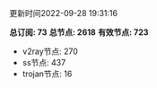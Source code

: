 更新时间2022-09-28 19:31:16

**总订阅: 73**
**总节点: 2618**
**有效节点: 723**
- v2ray节点: 270
- ss节点: 437
- trojan节点: 16
